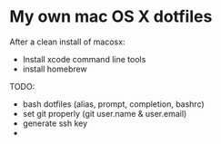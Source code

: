 # My own mac OS X dotfiles  

After a clean install of macosx:  
- Install xcode command line tools
- install homebrew


TODO:
- bash dotfiles (alias, prompt, completion, bashrc)
- set git properly (git user.name & user.email)
- generate ssh key
- 
